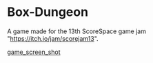 # Box-Dungeon

A game made for the 13th ScoreSpace game jam "https://itch.io/jam/scorejam13".

[game_screen_shot](https://github.com/AndrewDMorgan/Box-Dungeon/blob/main/Screen%20Shot%202021-05-16%20at%208.51.26%20PM.png?raw=true)

